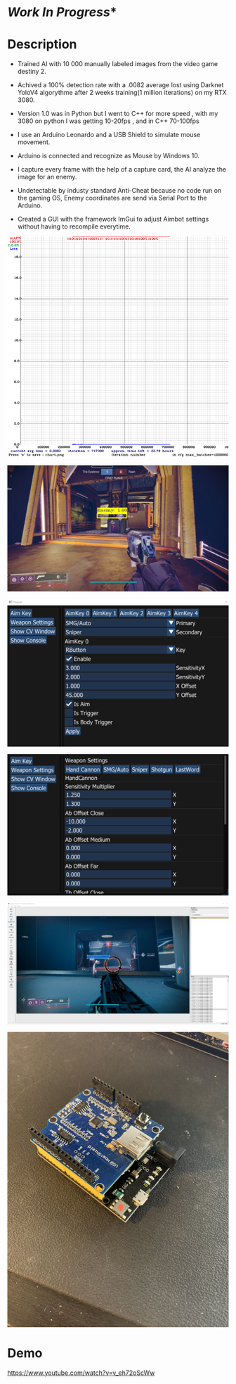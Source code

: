# ***Work In Progress****

# Description

- Trained AI with 10 000 manually labeled images from the video game destiny 2.

- Achived a 100% detection rate with a .0082 average lost using Darknet YoloV4 algorythme after 2 weeks training(1 million iterations) on my RTX 3080.

- Version 1.0 was in Python but I went to C++ for more speed , with my 3080 on python I was getting 10-20fps , and in C++ 70-100fps

- I use an Arduino Leonardo and a USB Shield to simulate mouse movement.

- Arduino is connected and recognize as Mouse by Windows 10.

- I capture every frame with the help of a capture card, the AI analyze the image for an enemy.

- Undetectable by industy standard Anti-Cheat because no code run on the gaming OS, Enemy coordinates are send via Serial Port to the Arduino.

- Created a GUI with the framework ImGui to adjust Aimbot settings without having to recompile everytime.





<p align="center">
<img src="./images/chart.png"
     alt="chart"
     style="margin-right: 10px;" />
</p>

<p align="center">
<img src="./images/demo.jpg"
     alt="demo"
     style="margin-right: 10px;" />
</p>

<p align="center">
<img src="./images/gui.png"
     alt="gui"
     style="margin-right: 10px;" />
</p>

<p align="center">
<img src="./images/gui2.png"
     alt="gui"
     style="margin-right: 10px;" />
</p>

<p align="center">
<img src="./images/labeling.jpg"
     alt="chart"
     style="margin-right: 10px;" />
</p>

<p align="center">
<img src="./images/usbshield.jpg"
     alt="usbshield"
     style="margin-right: 10px;" />
</p>


# Demo 

https://www.youtube.com/watch?v=v_eh72oScWw
